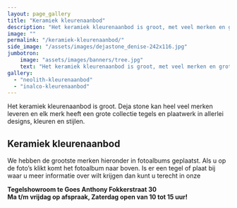 ```yaml
---
layout: page_gallery
title: "Keramiek kleurenaanbod"
description: "Het keramiek kleurenaanbod is groot, met veel merken en grote collectie aan designs, kleuren en stylen."
image: ""
permalink: "/keramiek-kleurenaanbod/"
side_image: "/assets/images/dejastone_denise-242x116.jpg"
jumbotron:
    image: "assets/images/banners/tree.jpg"
    text: "Het keramiek kleurenaanbod is groot, met veel merken en grote collectie aan designs, kleuren en stylen."
gallery: 
  - "neolith-kleurenaanbod"
  - "inalco-kleurenaanbod"    
---
```

Het keramiek kleurenaanbod is groot. Deja stone kan heel veel merken leveren en elk merk heeft een grote collectie tegels en plaatwerk in allerlei designs, kleuren en stijlen.

Keramiek kleurenaanbod
----------------------

We hebben de grootste merken hieronder in fotoalbums geplaatst. Als u op de foto’s klikt komt het fotoalbum naar boven. Is er een tegel of plaat bij waar u meer informatie over wilt krijgen dan kunt u terecht in onze 

**Tegelshowroom te Goes Anthony Fokkerstraat 30**  
**Ma t/m vrijdag op afspraak, Zaterdag open van 10 tot 15 uur!**
